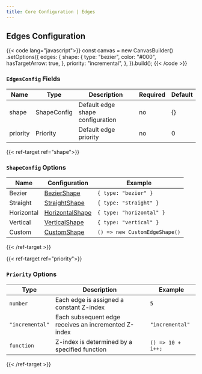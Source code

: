 ```yaml
---
title: Core Configuration | Edges
---
```


## Edges Configuration

{{< code lang="javascript">}}
const canvas = new CanvasBuilder()
  .setOptions({
    edges: {
      shape: {
        type: "bezier",
        color: "#000",
        hasTargetArrow: true,
      },
      priority: "incremental",
    },
  }).build();
{{< /code >}}

### `EdgesConfig` Fields

| Name      | Type                                      | Description                      | Required | Default |
|-----------|-------------------------------------------|----------------------------------|----------|---------|
| shape     | <span data-ref="shape">ShapeConfig</span> | Default edge shape configuration | no       | {}      |
| priority  | <span data-ref="priority">Priority</span> | Default edge priority            | no       | 0       |

{{< ref-target ref="shape">}}
### `ShapeConfig` Options

| Name       | Configuration                                        | Example                       |
|------------|------------------------------------------------------|-------------------------------|
| Bezier     | <a href="/edge-shape/bezier">BezierShape</a>         | `{ type: "bezier" }`          |
| Straight   | <a href="/edge-shape/straight">StraightShape</a>     | `{ type: "straight" }`        |
| Horizontal | <a href="/edge-shape/horizontal">HorizontalShape</a> | `{ type: "horizontal" }`      |
| Vertical   | <a href="/edge-shape/vertical">VerticalShape</a>     | `{ type: "vertical" }`        |
| Custom     | <a href="/edge-shape/custom">CustomShape</a>         | `() => new CustomEdgeShape()` |
{{< /ref-target >}}

{{< ref-target ref="priority">}}
### `Priority` Options

| Type            | Description                                          | Example           |
|-----------------|------------------------------------------------------|-------------------|
| `number`        | Each edge is assigned a constant Z-index             | `5`               |
| `"incremental"` | Each subsequent edge receives an incremented Z-index | `"incremental"`   |
| `function`      | Z-index is determined by a specified function        | `() => 10 + i++;` |
{{< /ref-target >}}
